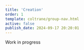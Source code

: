 ```yaml
---
title: 'Creation'
order: 1
template: coltrane/group-nav.html
active: false
publish_date: 2024-09-17 20:20:01
---
```

Work in progress